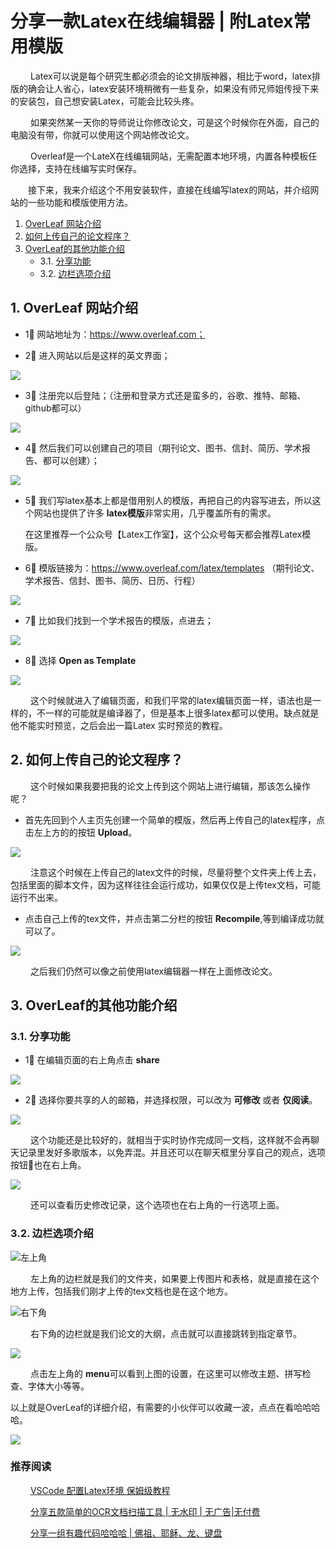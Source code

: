 
# 分享一款Latex在线编辑器 | 附Latex常用模版


&emsp;&emsp; Latex可以说是每个研究生都必须会的论文排版神器，相比于word，latex排版的确会让人省心，latex安装环境稍微有一些复杂，如果没有师兄师姐传授下来的安装包，自己想安装Latex，可能会比较头疼。

&emsp;&emsp; 如果突然某一天你的导师说让你修改论文，可是这个时候你在外面，自己的电脑没有带，你就可以使用这个网站修改论文。

&emsp;&emsp; Overleaf是一个LateX在线编辑网站，无需配置本地环境，内置各种模板任你选择，支持在线编写实时保存。

&emsp;&emsp;接下来，我来介绍这个不用安装软件，直接在线编写latex的网站，并介绍网站的一些功能和模版使用方法。

<!-- vscode-markdown-toc -->
 1. [OverLeaf 网站介绍](#OverLeaf)
 2. [如何上传自己的论文程序？](#)
 3. [ OverLeaf的其他功能介绍](#OverLeaf-1)
	* 3.1. [分享功能](#-1)
	* 3.2. [边栏选项介绍](#-1)

<!-- vscode-markdown-toc-config
	numbering=true
	autoSave=true
	/vscode-markdown-toc-config -->
<!-- /vscode-markdown-toc -->

##  1. <a name='OverLeaf'></a>OverLeaf 网站介绍

- 1⃣️ 网站地址为：https://www.overleaf.com；

- 2⃣️ 进入网站以后是这样的英文界面；

![](https://mmbiz.qpic.cn/sz_mmbiz_png/WefE7OF5zK8mz5w0CHSOn181caRzHCcuhjzClg3XN66WEV1QuibdBVbibPrGsxXY89J1ia9gI6PesC0oZQ9z1FmcQ/0?wx_fmt=png)

- 3⃣️ 注册完以后登陆；（注册和登录方式还是蛮多的，谷歌、推特、邮箱、github都可以）
  
![](https://mmbiz.qpic.cn/sz_mmbiz_png/WefE7OF5zK8mz5w0CHSOn181caRzHCcuafF9atJ6wzf28SR7gbArkMD1XcgBx2IXNMI6nK2J18NicnT9TiciaicPjg/0?wx_fmt=png)

- 4⃣️ 然后我们可以创建自己的项目（期刊论文、图书、信封、简历、学术报告、都可以创建）；
  
![](https://mmbiz.qpic.cn/sz_mmbiz_png/WefE7OF5zK8mz5w0CHSOn181caRzHCcupUgdd9cuzQDUBr1tH0JOibYAibsSChevGiaBbHHgmRjKNUIeJAiaeDmd8g/0?wx_fmt=png)

- 5⃣️ 我们写latex基本上都是借用别人的模版，再把自己的内容写进去，所以这个网站也提供了许多 **latex模版**非常实用，几乎覆盖所有的需求。
  
  在这里推荐一个公众号【Latex工作室】，这个公众号每天都会推荐Latex模版。
  
- 6⃣️ 模版链接为：https://www.overleaf.com/latex/templates （期刊论文、学术报告、信封、图书、简历、日历、行程）

![](https://mmbiz.qpic.cn/sz_mmbiz_png/WefE7OF5zK8mz5w0CHSOn181caRzHCcu8T68aSq2ITNSecMQJf6TYibzzjbBiczicCLhFiam4d6L6X49Mx1UWGtxRg/0?wx_fmt=png)

- 7⃣️ 比如我们找到一个学术报告的模版，点进去；

![](https://mmbiz.qpic.cn/sz_mmbiz_png/WefE7OF5zK8mz5w0CHSOn181caRzHCcucy07qv4MZ9ECz3ZBtbHHEbLRnyadB2e1srPJqflXNKSQicCzMJ5KJqQ/0?wx_fmt=png)

- 8⃣️ 选择 **Open as Template**

![](https://mmbiz.qpic.cn/sz_mmbiz_png/WefE7OF5zK8mz5w0CHSOn181caRzHCcu4slpsMCmmYIck1zhcFibw116kTnxKH7AAiajQ6OPAEsp4iatW1P98fovA/0?wx_fmt=png)

&emsp;&emsp; 这个时候就进入了编辑页面，和我们平常的latex编辑页面一样，语法也是一样的，不一样的可能就是编译器了，但是基本上很多latex都可以使用。缺点就是他不能实时预览，之后会出一篇Latex 实时预览的教程。

##  2. <a name=''></a>如何上传自己的论文程序？

&emsp;&emsp; 这个时候如果我要把我的论文上传到这个网站上进行编辑，那该怎么操作呢？

- 首先先回到个人主页先创建一个简单的模版，然后再上传自己的latex程序，点击左上方的的按钮 **Upload**。

![](https://mmbiz.qpic.cn/sz_mmbiz_png/WefE7OF5zK8mz5w0CHSOn181caRzHCcuhPic2pkoxoAXia0XlqtIns1PsXOb60o4mWrbFKuzTiaibYM7CGd4vGQYSw/0?wx_fmt=png)

&emsp;&emsp; 注意这个时候在上传自己的latex文件的时候，尽量将整个文件夹上传上去，包括里面的脚本文件，因为这样往往会运行成功，如果仅仅是上传tex文档，可能运行不出来。



- 点击自己上传的tex文件，并点击第二分栏的按钮 **Recompile**,等到编译成功就可以了。

![](https://mmbiz.qpic.cn/sz_mmbiz_png/WefE7OF5zK8mz5w0CHSOn181caRzHCcuCYEoTJTECfJZMy01mIp6MVXefcQBpAfZZV6oZv4TQicEicHqNEf1wibzw/0?wx_fmt=png)

&emsp;&emsp; 之后我们仍然可以像之前使用latex编辑器一样在上面修改论文。

##  3. <a name='OverLeaf-1'></a> OverLeaf的其他功能介绍

###  3.1. <a name='-1'></a>分享功能

- 1⃣️ 在编辑页面的右上角点击 **share**

![](https://mmbiz.qpic.cn/sz_mmbiz_png/WefE7OF5zK8mz5w0CHSOn181caRzHCcudEib7NCcPIkE8Xj5IPI3AMQ6amyichTC2icQQ8sd3VPw5BQQDcKBNXFKg/0?wx_fmt=png)

- 2⃣️ 选择你要共享的人的邮箱，并选择权限，可以改为 **可修改** 或者 **仅阅读**。

![](https://mmbiz.qpic.cn/sz_mmbiz_png/WefE7OF5zK8mz5w0CHSOn181caRzHCcurFxLkTpFg5PRlwWfekZ9PUqicsc03nBolwQJvfwjCiae3TJwp1S1co4Q/0?wx_fmt=png)

&emsp;&emsp;  这个功能还是比较好的，就相当于实时协作完成同一文档，这样就不会再聊天记录里发好多歌版本，以免弄混。并且还可以在聊天框里分享自己的观点，选项按钮🔘也在右上角。

![](https://mmbiz.qpic.cn/sz_mmbiz_png/WefE7OF5zK8mz5w0CHSOn181caRzHCcuNQtuQJBDXs80bic4azmL5trLdyibGrkGb8rGicqHBTEWiaQJ7EyOFU2LeA/0?wx_fmt=png)

&emsp;&emsp;  还可以查看历史修改记录，这个选项也在右上角的一行选项上面。

###  3.2. <a name='-1'></a>边栏选项介绍

![左上角](https://mmbiz.qpic.cn/sz_mmbiz_png/WefE7OF5zK8mz5w0CHSOn181caRzHCcu5aI39kiaibheUibGvf4d1L4877cEvEIMicORCRlTevqvbicFwvkesiaoRkmg/0?wx_fmt=png)

&emsp;&emsp; 左上角的边栏就是我们的文件夹，如果要上传图片和表格，就是直接在这个地方上传，包括我们刚才上传的tex文档也是在这个地方。

![右下角](https://mmbiz.qpic.cn/sz_mmbiz_png/WefE7OF5zK8mz5w0CHSOn181caRzHCculrT2GOibl7ibmDnp4Ogiay3MARFoDK2e0G8kP1NX07UKuHoPylFj4bWEQ/0?wx_fmt=png)

&emsp;&emsp; 右下角的边栏就是我们论文的大纲，点击就可以直接跳转到指定章节。

![](https://mmbiz.qpic.cn/sz_mmbiz_png/WefE7OF5zK8mz5w0CHSOn181caRzHCcu1tOppWTbjBuLVf44lQb6fFCsHicvHAhw3Wa4va5HM6rh4aiaciarOibic8w/0?wx_fmt=png)

&emsp;&emsp; 点击左上角的 **menu**可以看到上图的设置，在这里可以修改主题、拼写检查、字体大小等等。

以上就是OverLeaf的详细介绍，有需要的小伙伴可以收藏一波，点点在看哈哈哈哈。

![](https://mmbiz.qpic.cn/sz_mmbiz_png/WefE7OF5zK9m9wbpQHiarJ1Zbt1eyKDfWEUmt6YHowBicSb5fIpr9q5AvWvK6xqJEDTs4vxqLicCeCg2sJiaZh7Ofg/0?wx_fmt=png)
### 推荐阅读

&emsp;&emsp;  [VSCode 配置Latex环境 保姆级教程](https://mp.weixin.qq.com/s?__biz=MzU1ODcwMDAwMw==&mid=2247486759&idx=1&sn=8989a47009c2f71aa3074ccc2ab52f11&chksm=fc23c9abcb5440bd6952b060b5d30c3b9ae3cda96f93f2667734118ab9ea693d175f9fb3f205&token=316230948&lang=zh_CN#rd)

&emsp;&emsp;  [分享五款简单的OCR文档扫描工具 | 无水印 | 无广告|无付费](https://mp.weixin.qq.com/s?__biz=MzU1ODcwMDAwMw==&mid=2247486805&idx=1&sn=2e4e481760a733c1ec10af7e1ba97496&chksm=fc23c9d9cb5440cfb705532f2b9aea836475624cfe3294baf08679938dda7c573d3e5623bfb2&token=316230948&lang=zh_CN#rd)

&emsp;&emsp;  [分享一组有趣代码哈哈哈 | 佛祖、耶稣、龙、键盘](https://mp.weixin.qq.com/s?__biz=MzU1ODcwMDAwMw==&mid=2247486962&idx=1&sn=db9259bcc3769bf6c6f3d82f63f83587&chksm=fc23c97ecb5440686088511d95f08ddeb76d4f3c6189e900cd7fb08882310c6111b1c91b6516&token=316230948&lang=zh_CN#rd)